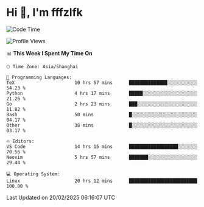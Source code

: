 # Hi 👋, I'm fffzlfk

<!--START_SECTION:waka-->
![Code Time](http://img.shields.io/badge/Code%20Time-1%2C252%20hrs%2057%20mins-blue)

![Profile Views](http://img.shields.io/badge/Profile%20Views-0-blue)

📊 **This Week I Spent My Time On** 

```text
🕑︎ Time Zone: Asia/Shanghai

💬 Programming Languages: 
TeX                      10 hrs 57 mins      ██████████████░░░░░░░░░░░   54.23 % 
Python                   4 hrs 17 mins       █████░░░░░░░░░░░░░░░░░░░░   21.26 % 
Go                       2 hrs 23 mins       ███░░░░░░░░░░░░░░░░░░░░░░   11.82 % 
Bash                     50 mins             █░░░░░░░░░░░░░░░░░░░░░░░░   04.17 % 
Other                    38 mins             █░░░░░░░░░░░░░░░░░░░░░░░░   03.17 % 

🔥 Editors: 
VS Code                  14 hrs 15 mins      ██████████████████░░░░░░░   70.56 % 
Neovim                   5 hrs 57 mins       ███████░░░░░░░░░░░░░░░░░░   29.44 % 

💻 Operating System: 
Linux                    20 hrs 12 mins      █████████████████████████   100.00 % 
```


 Last Updated on 20/02/2025 06:16:07 UTC
<!--END_SECTION:waka-->
